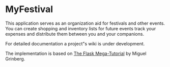 # MyFestival

This application serves as an organization aid for festivals and other events. 
You can create shopping and inventory lists for future events track your expenses
and distribute them between you and your companions.

For detailed documentation a project"s wiki is under development.

The implementation is based on 
[The Flask Mega-Tutorial](https://blog.miguelgrinberg.com/post/the-flask-mega-tutorial-part-i-hello-world) 
by Miguel Grinberg.
